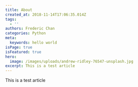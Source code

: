 ```yaml
---
title: About
created_at: 2018-11-14T17:06:35.014Z
tags:
  - ''
authors: Frederic Chan
categories: Python
meta:
  keywords: hello world
isPage: true
isFeatured: true
hero:
  image: /images/uploads/andrew-ridley-76547-unsplash.jpg
excerpt: This is a test article
---
```

This is a test article
